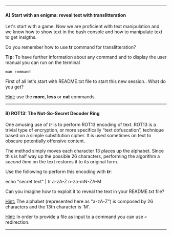 
----------

#### A) Start with an enigma: reveal text with translitteration

Let's start with a game. 
Now we are proficient with text manipulation and we know how to show text in the bash console and
how to manipulate text to get insigths.

Do you remember how to use **tr** command for translitteration?

**Tip:** To have further information about any command and to 
display the user manual you can run on the terminal

```
man command
```

First of all let's start with README.txt file to start this new session.. What do you get?

<u>Hint:</u> use the **more**, **less** or **cat** commands.

-----------

#### B) ROT13: The Not-So-Secret Decoder Ring
One amusing use of *tr* is to perform ROT13 encoding of text. ROT13 is a trivial type of encryption, 
or more specifically “text obfuscation”, technique based on a simple substitution cipher. 
It is used sometimes on text to obscure potentially offensive content. 

The method simply moves each character 13 places up the alphabet. Since this is half way up the possible 26 characters, 
performing the algorithm a *second time* on the text restores it to its original form. 

Use the following to perform this encoding with ***tr***:

echo "secret text" | tr a-zA-Z n-za-mN-ZA-M

Can you imagine how to exploit it to reveal the text in your README.txt file?

<u>Hint:</u> The alphabet (represented here as "a-zA-Z") is composed by 26 characters and the 13th character is 'M'.

<u>Hint:</u> In order to provide a file as input to a command you can use ```<``` redirection.

-----------



